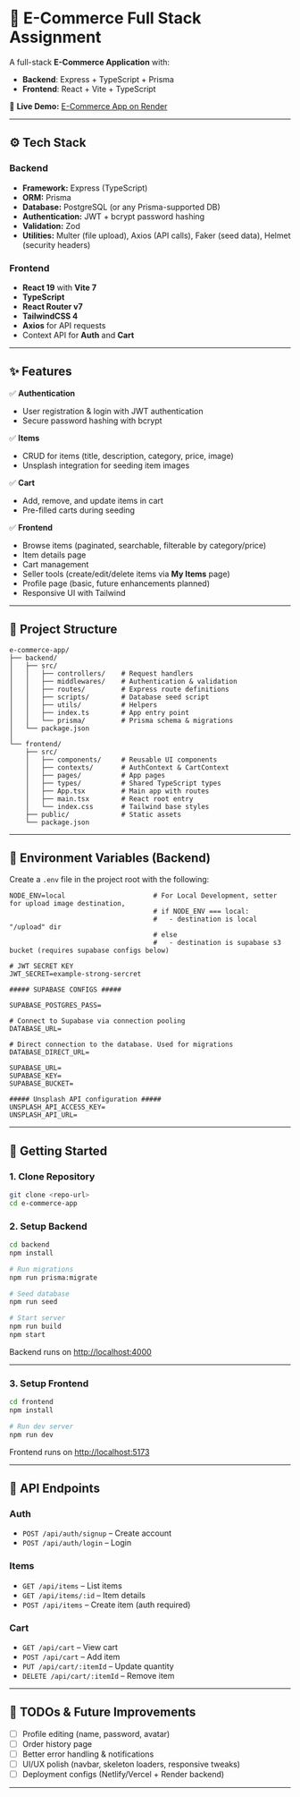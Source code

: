 # 🛒 E-Commerce Full Stack Assignment

A full-stack **E-Commerce Application** with:

* **Backend**: Express + TypeScript + Prisma
* **Frontend**: React + Vite + TypeScript

📍 **Live Demo:** [E-Commerce App on Render](https://e-commerce-full-stack-2omp.onrender.com/)

---

## ⚙️ Tech Stack

### Backend

* **Framework:** Express (TypeScript)
* **ORM:** Prisma
* **Database:** PostgreSQL (or any Prisma-supported DB)
* **Authentication:** JWT + bcrypt password hashing
* **Validation:** Zod
* **Utilities:** Multer (file upload), Axios (API calls), Faker (seed data), Helmet (security headers)

### Frontend

* **React 19** with **Vite 7**
* **TypeScript**
* **React Router v7**
* **TailwindCSS 4**
* **Axios** for API requests
* Context API for **Auth** and **Cart**

---

## ✨ Features

✅ **Authentication**

* User registration & login with JWT authentication
* Secure password hashing with bcrypt

✅ **Items**

* CRUD for items (title, description, category, price, image)
* Unsplash integration for seeding item images

✅ **Cart**

* Add, remove, and update items in cart
* Pre-filled carts during seeding

✅ **Frontend**

* Browse items (paginated, searchable, filterable by category/price)
* Item details page
* Cart management
* Seller tools (create/edit/delete items via **My Items** page)
* Profile page (basic, future enhancements planned)
* Responsive UI with Tailwind

---

## 📂 Project Structure

```
e-commerce-app/
├── backend/
│   ├── src/
│   │   ├── controllers/    # Request handlers
│   │   ├── middlewares/    # Authentication & validation
│   │   ├── routes/         # Express route definitions
│   │   ├── scripts/        # Database seed script
│   │   ├── utils/          # Helpers
│   │   ├── index.ts        # App entry point
│   │   └── prisma/         # Prisma schema & migrations
│   └── package.json
│
└── frontend/
    ├── src/
    │   ├── components/     # Reusable UI components
    │   ├── contexts/       # AuthContext & CartContext
    │   ├── pages/          # App pages
    │   ├── types/          # Shared TypeScript types
    │   ├── App.tsx         # Main app with routes
    │   ├── main.tsx        # React root entry
    │   └── index.css       # Tailwind base styles
    ├── public/             # Static assets
    └── package.json
```

---

## 🔑 Environment Variables (Backend)

Create a `.env` file in the project root with the following:

```env
NODE_ENV=local                      # For Local Development, setter for upload image destination, 
                                    # if NODE_ENV === local: 
                                    #   - destination is local "/upload" dir
                                    # else
                                    #   - destination is supabase s3 bucket (requires supabase configs below) 

# JWT SECRET KEY
JWT_SECRET=example-strong-sercret

##### SUPABASE CONFIGS #####

SUPABASE_POSTGRES_PASS=

# Connect to Supabase via connection pooling
DATABASE_URL=

# Direct connection to the database. Used for migrations
DATABASE_DIRECT_URL=

SUPABASE_URL=
SUPABASE_KEY=
SUPABASE_BUCKET=

##### Unsplash API configuration #####
UNSPLASH_API_ACCESS_KEY=
UNSPLASH_API_URL=

```

---

## 🚀 Getting Started

### 1. Clone Repository

```bash
git clone <repo-url>
cd e-commerce-app
```

### 2. Setup Backend

```bash
cd backend
npm install

# Run migrations
npm run prisma:migrate

# Seed database
npm run seed

# Start server
npm run build
npm start
```

Backend runs on [http://localhost:4000](http://localhost:4000)

---

### 3. Setup Frontend

```bash
cd frontend
npm install

# Run dev server
npm run dev
```

Frontend runs on [http://localhost:5173](http://localhost:5173)

---

## 🔗 API Endpoints

### Auth

* `POST /api/auth/signup` – Create account
* `POST /api/auth/login` – Login

### Items

* `GET /api/items` – List items
* `GET /api/items/:id` – Item details
* `POST /api/items` – Create item (auth required)

### Cart

* `GET /api/cart` – View cart
* `POST /api/cart` – Add item
* `PUT /api/cart/:itemId` – Update quantity
* `DELETE /api/cart/:itemId` – Remove item

---

## 📝 TODOs & Future Improvements

* [ ] Profile editing (name, password, avatar)
* [ ] Order history page
* [ ] Better error handling & notifications
* [ ] UI/UX polish (navbar, skeleton loaders, responsive tweaks)
* [ ] Deployment configs (Netlify/Vercel + Render backend)

---
